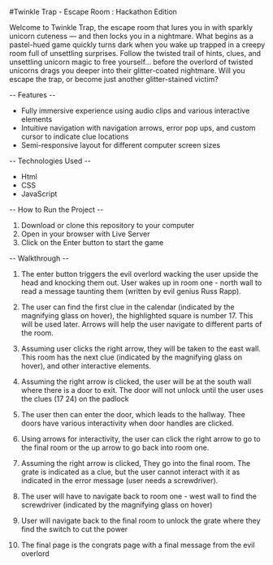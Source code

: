 #Twinkle Trap - Escape Room : Hackathon Edition

Welcome to Twinkle Trap, the escape room that lures you in with sparkly unicorn cuteness — and then locks you in a nightmare. What begins as a pastel-hued game quickly turns dark when you wake up trapped in a creepy room full of unsettling surprises. Follow the twisted trail of hints, clues, and unsettling unicorn magic to free yourself... before the overlord of twisted unicorns drags you deeper into their glitter-coated nightmare. Will you escape the trap, or become just another glitter-stained victim?

-- Features --

- Fully immersive experience using audio clips and various interactive elements
- Intuitive navigation with navigation arrows, error pop ups, and custom cursor to indicate clue locations
- Semi-responsive layout for different computer screen sizes

-- Technologies Used --

- Html
- CSS
- JavaScript

-- How to Run the Project --

1. Download or clone this repository to your computer
2. Open in your browser with Live Server
3. Click on the Enter button to start the game

-- Walkthrough --

1. The enter button triggers the evil overlord wacking the user upside the head and knocking them out. User wakes up in room one - north wall to read a message taunting them (written by evil genius Russ Rapp).

<!-- TODO screenshot room with message-->

2. The user can find the first clue in the calendar (indicated by the magnifying glass on hover), the highlighted square is number 17. This will be used later. Arrows will help the user navigate to different parts of the room.

<!-- TODO screenshot room-->
<!-- TODO screenshot calendar popup-->

3. Assuming user clicks the right arrow, they will be taken to the east wall. This room has the next clue (indicated by the magnifying glass on hover), and other interactive elements.

<!-- TODO screenshot room-->
<!-- TODO screenshot unicorn blood splat-->

4. Assuming the right arrow is clicked, the user will be at the south wall where there is a door to exit. The door will not unlock until the user uses the clues (17 24) on the padlock

<!-- TODO screenshot room -->
<!-- TODO screenshot locked message-->
<!-- TODO screenshot padlock popup with one number thing open-->
<!-- TODO screenshot door unlocked-->

5. The user then can enter the door, which leads to the hallway. Thee doors have various interactivity when door handles are clicked.

<!-- TODO screenshot hallway-->

6. Using arrows for interactivity, the user can click the right arrow to go to the final room or the up arrow to go back into room one.

7. Assuming the right arrow is clicked, They go into the final room. The grate is indicated as a clue, but the user cannot interact with it as indicated in the error message (user needs a screwdriver).

<!-- TODO screenshot room-->
<!-- TODO screenshot error door-->
<!-- TODO screenshot error vent-->

8. The user will have to navigate back to room one - west wall to find the screwdriver (indicated by the magnifying glass on hover)

<!-- TODO screenshot room-->
<!-- TODO screenshot screwdriver location-->

9. User will navigate back to the final room to unlock the grate where they find the switch to cut the power

<!-- TODO screenshot vent off-->
<!-- TODO screenshot door message-->

10. The final page is the congrats page with a final message from the evil overlord

<!-- TODO screenshot -->
